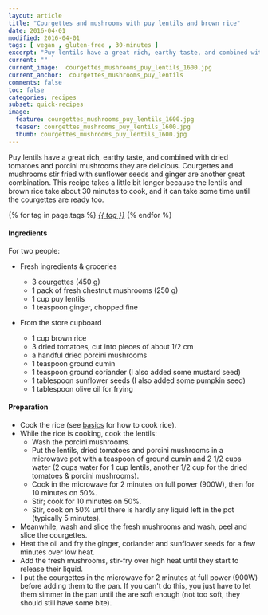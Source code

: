 ```yaml
---
layout: article
title: "Courgettes and mushrooms with puy lentils and brown rice"
date: 2016-04-01
modified: 2016-04-01
tags: [ vegan , gluten-free , 30-minutes ]
excerpt: "Puy lentils have a great rich, earthy taste, and combined with dried tomatoes ..."
current: ""
current_image:  courgettes_mushrooms_puy_lentils_1600.jpg
current_anchor:  courgettes_mushrooms_puy_lentils
comments: false
toc: false
categories: recipes
subset: quick-recipes
image:
  feature: courgettes_mushrooms_puy_lentils_1600.jpg
  teaser: courgettes_mushrooms_puy_lentils_1600.jpg
  thumb: courgettes_mushrooms_puy_lentils_1600.jpg
---
```




Puy lentils have a great rich, earthy taste, and combined with dried tomatoes and porcini mushrooms they are delicious. Courgettes and mushrooms stir fried with sunflower seeds and ginger are another great combination.
This recipe takes a little bit longer because the lentils and brown rice take about 30 minutes to cook, and it can take some time until the courgettes are ready too.


{% for tag in page.tags %}&nbsp;<a class="post-tag" href="{{ site.url}}/tags/#{{ tag }}">_{{ tag }}_</a>&nbsp;{% endfor %}

#### Ingredients

For two people:

- Fresh ingredients & groceries
  - 3 courgettes (450 g)
  - 1 pack of fresh chestnut mushrooms (250 g)
  - 1 cup puy lentils
  - 1 teaspoon ginger, chopped fine

- From the store cupboard
  - 1 cup brown rice
  - 3 dried tomatoes, cut into pieces of about 1/2 cm
  - a handful dried porcini mushrooms
  - 1 teaspoon ground cumin
  - 1 teaspoon ground coriander (I also added some mustard seed)
  - 1 tablespoon sunflower seeds (I also added some pumpkin seed)
  - 1 tablespoon olive oil for frying

#### Preparation

- Cook the rice (see <a href="{{ site.url }}/basics">basics</a> for how to cook rice).
- While the rice is cooking, cook the lentils:
  - Wash the porcini mushrooms.
  - Put the lentils, dried tomatoes and porcini mushrooms in a microwave pot with a teaspoon of ground cumin and 2 1/2 cups water (2 cups water for 1 cup lentils, another 1/2 cup for the dried tomatoes & porcini mushrooms).
  - Cook in the microwave for 2 minutes on full power (900W), then for 10 minutes on 50%.
  - Stir; cook for 10 minutes on 50%.
  - Stir, cook on 50% until there is hardly any liquid left in the pot (typically 5 minutes).
- Meanwhile, wash and slice the fresh mushrooms and wash, peel and slice the courgettes.
- Heat the oil and fry the ginger, coriander and sunflower seeds for a few minutes over low heat.
- Add the fresh mushrooms, stir-fry over high heat until they start to release their liquid.
- I put the courgettes in the microwave for 2 minutes at full power (900W) before adding them to the pan. If you can't do this, you just have to let them simmer in the pan until the are soft enough (not too soft, they should still have some bite).

